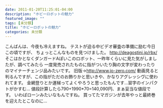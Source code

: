 ```yaml
---
date: 2011-01-20T11:25:01-04:00
description: "ホビーロボットの魅力"
featured_image: ""
tags: [未分類]
title: "ホビーロボットの魅力"
categories: 未分類
---
```


こんばんは、今夜も冷えますね。
テストが迫る中ビデオ審査の準備に励む今日この頃ですが、
ちょっとこんなものを見つけました。
http://deagostini.jp/rbx/
そこはかとなくダンガードAぽいこのロボット、一昨年くらいに見た気がしましたが、調べてみたら
一度発売されたものに指がついたり胸の文字が変わったりのマイナーチェンジ品みたいです。
旧版→http://www.jo-zero.com/
動画見ると判るんですが、この指がただのお飾りかと思いきや、かなりアグレッシヴに使われてます。
金網登りとか運梯ってよくやろうと思ったもんです…習字のインパクトがかすむ…
値段計算したら790+1990*70=140,090円、まぁ妥当な値段です。
いわばローンみたいなもんですね。
買ってたマガジンが去年やっと最終巻を迎えたとこなのに…
